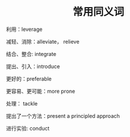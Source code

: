 # <center>常用同义词</center>

利用：leverage

减轻、消除：alleviate， relieve

结合、整合: integrate

提出、引入：introduce

更好的：preferable

更容易、更可能：more prone

处理： tackle

提出了一个方法：present a principled approach

进行实验: conduct

